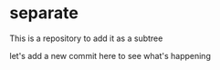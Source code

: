 # separate
This is a repository to add it as a subtree

let's add a new commit here to see what's happening
